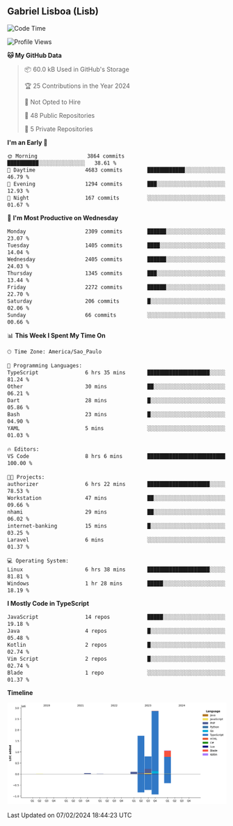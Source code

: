 ## Gabriel Lisboa (Lisb)

<!--START_SECTION:waka-->
![Code Time](http://img.shields.io/badge/Code%20Time-413%20hrs%2019%20mins-blue)

![Profile Views](http://img.shields.io/badge/Profile%20Views-0-blue)

**🐱 My GitHub Data** 

> 📦 60.0 kB Used in GitHub's Storage 
 > 
> 🏆 25 Contributions in the Year 2024
 > 
> 🚫 Not Opted to Hire
 > 
> 📜 48 Public Repositories 
 > 
> 🔑 5 Private Repositories 
 > 
**I'm an Early 🐤** 

```text
🌞 Morning                3864 commits        ██████████░░░░░░░░░░░░░░░   38.61 % 
🌆 Daytime                4683 commits        ████████████░░░░░░░░░░░░░   46.79 % 
🌃 Evening                1294 commits        ███░░░░░░░░░░░░░░░░░░░░░░   12.93 % 
🌙 Night                  167 commits         ░░░░░░░░░░░░░░░░░░░░░░░░░   01.67 % 
```
📅 **I'm Most Productive on Wednesday** 

```text
Monday                   2309 commits        ██████░░░░░░░░░░░░░░░░░░░   23.07 % 
Tuesday                  1405 commits        ████░░░░░░░░░░░░░░░░░░░░░   14.04 % 
Wednesday                2405 commits        ██████░░░░░░░░░░░░░░░░░░░   24.03 % 
Thursday                 1345 commits        ███░░░░░░░░░░░░░░░░░░░░░░   13.44 % 
Friday                   2272 commits        ██████░░░░░░░░░░░░░░░░░░░   22.70 % 
Saturday                 206 commits         █░░░░░░░░░░░░░░░░░░░░░░░░   02.06 % 
Sunday                   66 commits          ░░░░░░░░░░░░░░░░░░░░░░░░░   00.66 % 
```


📊 **This Week I Spent My Time On** 

```text
🕑︎ Time Zone: America/Sao_Paulo

💬 Programming Languages: 
TypeScript               6 hrs 35 mins       ████████████████████░░░░░   81.24 % 
Other                    30 mins             ██░░░░░░░░░░░░░░░░░░░░░░░   06.21 % 
Dart                     28 mins             █░░░░░░░░░░░░░░░░░░░░░░░░   05.86 % 
Bash                     23 mins             █░░░░░░░░░░░░░░░░░░░░░░░░   04.90 % 
YAML                     5 mins              ░░░░░░░░░░░░░░░░░░░░░░░░░   01.03 % 

🔥 Editors: 
VS Code                  8 hrs 6 mins        █████████████████████████   100.00 % 

🐱‍💻 Projects: 
authorizer               6 hrs 22 mins       ████████████████████░░░░░   78.53 % 
Workstation              47 mins             ██░░░░░░░░░░░░░░░░░░░░░░░   09.66 % 
nhami                    29 mins             ██░░░░░░░░░░░░░░░░░░░░░░░   06.02 % 
internet-banking         15 mins             █░░░░░░░░░░░░░░░░░░░░░░░░   03.25 % 
Laravel                  6 mins              ░░░░░░░░░░░░░░░░░░░░░░░░░   01.37 % 

💻 Operating System: 
Linux                    6 hrs 38 mins       ████████████████████░░░░░   81.81 % 
Windows                  1 hr 28 mins        █████░░░░░░░░░░░░░░░░░░░░   18.19 % 
```

**I Mostly Code in TypeScript** 

```text
JavaScript               14 repos            █████░░░░░░░░░░░░░░░░░░░░   19.18 % 
Java                     4 repos             █░░░░░░░░░░░░░░░░░░░░░░░░   05.48 % 
Kotlin                   2 repos             █░░░░░░░░░░░░░░░░░░░░░░░░   02.74 % 
Vim Script               2 repos             █░░░░░░░░░░░░░░░░░░░░░░░░   02.74 % 
Blade                    1 repo              ░░░░░░░░░░░░░░░░░░░░░░░░░   01.37 % 
```



**Timeline**

![Lines of Code chart](https://raw.githubusercontent.com/tenlisboa/tenlisboa/main/assets/bar_graph.png)


 Last Updated on 07/02/2024 18:44:23 UTC
<!--END_SECTION:waka-->
